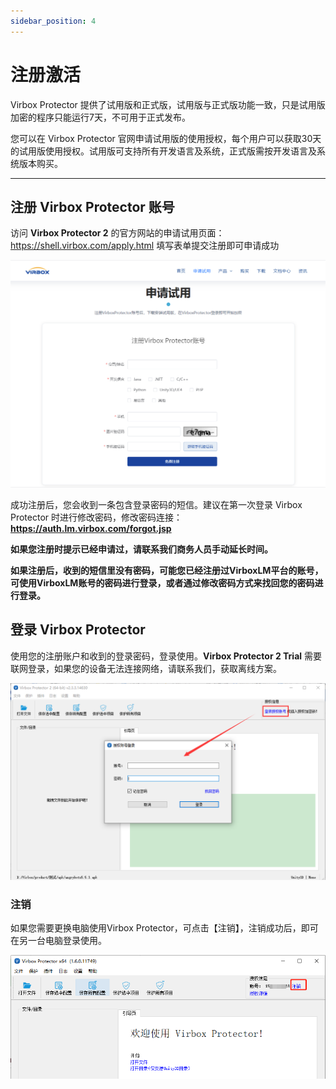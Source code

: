 ```yaml
---
sidebar_position: 4
---
```


# 注册激活

Virbox Protector 提供了试用版和正式版，试用版与正式版功能一致，只是试用版加密的程序只能运行7天，不可用于正式发布。  

您可以在 Virbox Protector 官网申请试用版的使用授权，每个用户可以获取30天的试用版使用授权。试用版可支持所有开发语言及系统，正式版需按开发语言及系统版本购买。

------

## 注册 Virbox Protector 账号

访问 **Virbox Protector 2** 的官方网站的申请试用页面：https://shell.virbox.com/apply.html 填写表单提交注册即可申请成功

![img](注册激活.assets/apply-trail.png)

成功注册后，您会收到一条包含登录密码的短信。建议在第一次登录 Virbox Protector 时进行修改密码，修改密码连接：**https://auth.lm.virbox.com/forgot.jsp**

**如果您注册时提示已经申请过，请联系我们商务人员手动延长时间。**

**如果注册后，收到的短信里没有密码，可能您已经注册过VirboxLM平台的账号，可使用VirboxLM账号的密码进行登录，或者通过修改密码方式来找回您的密码进行登录。**

##  登录 Virbox Protector

使用您的注册账户和收到的登录密码，登录使用。**Virbox Protector 2 Trial** 需要联网登录，如果您的设备无法连接网络，请联系我们，获取离线方案。

![img](注册激活.assets/login.png)

### **注销**

如果您需要更换电脑使用Virbox Protector，可点击【注销】，注销成功后，即可在另一台电脑登录使用。

![img](注册激活.assets/image2020-6-22_11-56-56.png)

